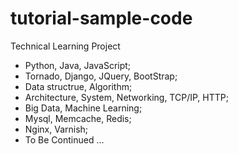 tutorial-sample-code
====================

Technical Learning Project

- Python, Java, JavaScript;
- Tornado, Django, JQuery, BootStrap;
- Data structrue, Algorithm;
- Architecture, System, Networking, TCP/IP, HTTP;
- Big Data, Machine Learning;
- Mysql, Memcache, Redis;
- Nginx, Varnish;
- To Be Continued ...